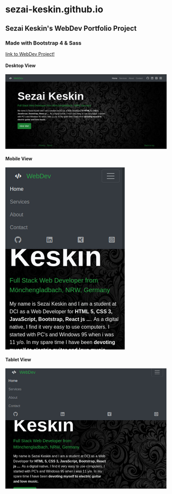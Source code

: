 # sezai-keskin.github.io

## Sezai Keskin's WebDev Portfolio Project

### Made with Bootstrap 4 & Sass

[link to WebDev Project!](https://sezai-keskin.github.io/)

#### Desktop View

![images](images/readme/portfolio-desktop.jpg)

#### Mobile View

![images](images/readme/portfolio-mobile.jpg)

#### Tablet View

![images](images/readme/portfolio-tablet.jpg)
